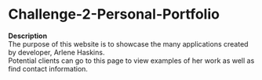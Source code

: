 ﻿# Challenge-2-Personal-Portfolio
**Description**
<br/>
The purpose of this website is to showcase the many applications created by developer, Arlene Haskins.
<br/>
Potential clients can go to this page to view examples of her work as well as find contact information.
